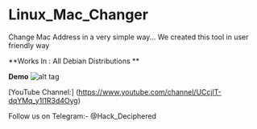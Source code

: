 # Linux_Mac_Changer
Change Mac Address in a very simple way... We created this tool in user friendly way

**Works In :
All Debian Distributions **


**Demo**
![alt tag](https://i.ibb.co/M9TcKNf/Screenshot-20210731-202832.png)

[YouTube Channel:] (https://www.youtube.com/channel/UCcjlT-dqYMq_y1l1R3d4Oyg)

Follow us on Telegram:- @Hack_Deciphered


